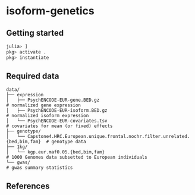 # isoform-genetics

## Getting started 
```julia
julia> ]
pkg> activate .
pkg> instantiate
```
## Required data
    data/
    ├── expression
    │   ├── PsychENCODE-EUR-gene.BED.gz                                                 # normalized gene expression
    │   ├── PsychENCODE-EUR-isoform.BED.gz                                              # normalized isoform expression
    │   └── PsychENCODE-EUR-covariates.tsv                                              # covariates for mean (or fixed) effects
    ├── genotype/
    │   └── Capstone4.HRC.European.unique.frontal.nochr.filter.unrelated.{bed,bim,fam}  # genotype data
    ├── 1kg/
    │   └── kgp.eur.maf0.05.{bed,bim,fam}                                               # 1000 Genomes data subsetted to European individuals
    └── gwas/                                                                           # gwas summary statistics

## References